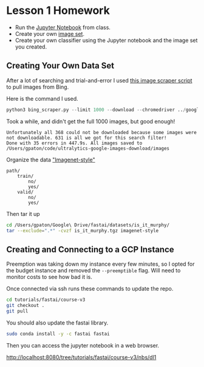 # Lesson 1 Homework

* Run the [Jupyter Notebook](https://github.com/fastai/course-v3/blob/master/nbs/dl1/lesson1-pets.ipynb) from class.
* Create your own [image set](https://forums.fast.ai/t/tips-for-building-large-image-datasets/26688).
* Create your own classifier using the Jupyter notebook and the image set you created.

## Creating Your Own Data Set

After a lot of searching and trial-and-error I used [this image scraper script](https://github.com/ultralytics/google-images-download) to pull images from Bing.

Here is the command I used.

```python
python3 bing_scraper.py --limit 1000 --download --chromedriver ../google-images-download/chromedriver --url 'https://www.bing.com/images/search?q=saint%20bernard'
```

Took a while, and didn't get the full 1000 images, but good enough!

```
Unfortunately all 368 could not be downloaded because some images were not downloadable. 631 is all we got for this search filter!
Done with 35 errors in 447.9s. All images saved to /Users/gpaton/code/ultralytics-google-images-download/images
```

Organize the data ["Imagenet-style"](https://docs.fast.ai/vision.data.html#ImageDataBunch.from_folder)
```
path/
    train/
        no/
        yes/
    valid/
        no/
        yes/
```

Then tar it up
```bash
cd /Users/gpaton/Google\ Drive/fastai/datasets/is_it_murphy/
tar --exclude=".*" -cvzf is_it_murphy.tgz imagenet-style
```

## Creating and Connecting to a GCP Instance

Preemption was taking down my instance every few minutes, so I opted for the budget instance and removed the `--preemptible` flag. Will need to monitor costs to see how bad it is.

Once connected via ssh runs these commands to update the repo.

```bash
cd tutorials/fastai/course-v3
git checkout .
git pull
```

You should also update the fastai library.

```bash
sudo conda install -y -c fastai fastai
```

Then you can access the jupyter notebook in a web browser.

[http://localhost:8080/tree/tutorials/fastai/course-v3/nbs/dl1](http://localhost:8080/tree/tutorials/fastai/course-v3/nbs/dl1)
